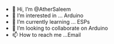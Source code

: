 - 👋 Hi, I’m @AtherSaleem
- 👀 I’m interested in ... Arduino
- 🌱 I’m currently learning ... ESPs
- 💞️ I’m looking to collaborate on Arduino
- 📫 How to reach me ...Email

<!---
AtherSaleem/AtherSaleem is a ✨ special ✨ repository because its `README.md` (this file) appears on your GitHub profile.
You can click the Preview link to take a look at your changes.
--->
